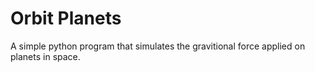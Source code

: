 # Orbit Planets

A simple python program that simulates the gravitional force applied on planets in space.